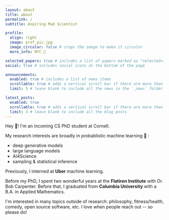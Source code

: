```yaml
---
layout: about
title: about
permalink: /
subtitle: Aspiring Mad Scientist

profile:
  align: right
  image: prof_pic.jpg
  image_circular: false # crops the image to make it circular
  more_info: NYC 🗽

selected_papers: true # includes a list of papers marked as "selected={true}"
social: true # includes social icons at the bottom of the page

announcements:
  enabled: true # includes a list of news items
  scrollable: true # adds a vertical scroll bar if there are more than 3 news items
  limit: 5 # leave blank to include all the news in the `_news` folder

latest_posts:
  enabled: true
  scrollable: true # adds a vertical scroll bar if there are more than 3 new posts items
  limit: 3 # leave blank to include all the blog posts
---
```


Hey :wave:! I'm an incoming CS PhD student at Cornell.

My research interests are broadly in probablistic machine learning :robot: :

- deep generative models
- large language models
- AI4Science
- sampling & statistical inference

Previously, I interned at **Uber** machine learning.

Before my PhD, I spent two wonderful years at the **Flatiron Institute** with Dr. Bob Carpenter. Before that, I graduated from **Columbia University** with a B.A. in Applied Mathematics.

I'm interested in many topics outside of research: philosophy, fitness/health, comedy, open source software, etc. I love when people reach out -- so please do!
